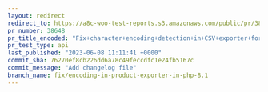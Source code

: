 ```yaml
---
layout: redirect
redirect_to: https://a8c-woo-test-reports.s3.amazonaws.com/public/pr/38648/api/index.html
pr_number: 38648
pr_title_encoded: "Fix+character+encoding+detection+in+CSV+exporter+for+PHP+8.1"
pr_test_type: api
last_published: "2023-06-08 11:11:41 +0000"
commit_sha: 76270ef8cb226dd6a78c49feccdfc1e24fb5167c
commit_message: "Add changelog file"
branch_name: fix/encoding-in-product-exporter-in-php-8.1
---
```

